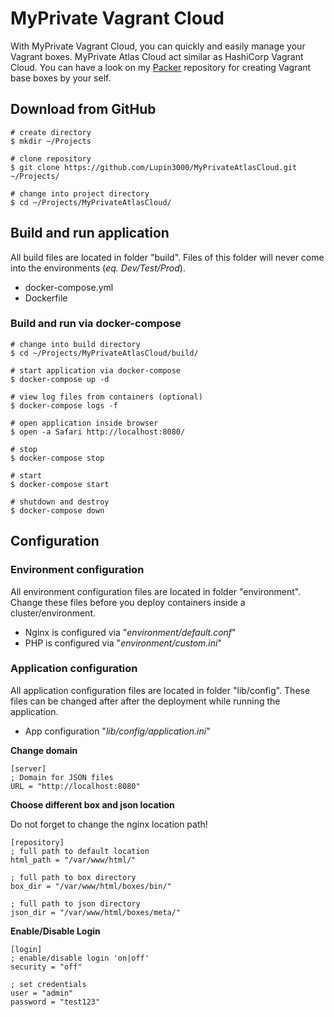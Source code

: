 # MyPrivate Vagrant Cloud

With MyPrivate Vagrant Cloud, you can quickly and easily manage your Vagrant boxes. MyPrivate Atlas Cloud act similar as HashiCorp Vagrant Cloud. You can have a look on my [Packer](https://github.com/Lupin3000/Packer) repository for creating Vagrant base boxes by your self.

## Download from GitHub

```shell
# create directory
$ mkdir ~/Projects

# clone repository
$ git clone https://github.com/Lupin3000/MyPrivateAtlasCloud.git ~/Projects/

# change into project directory
$ cd ~/Projects/MyPrivateAtlasCloud/
```

## Build and run application

All build files are located in folder "build". Files of this folder will never come into the environments (_eq. Dev/Test/Prod_).

- docker-compose.yml
- Dockerfile

### Build and run via docker-compose

```shell
# change into build directory
$ cd ~/Projects/MyPrivateAtlasCloud/build/

# start application via docker-compose
$ docker-compose up -d

# view log files from containers (optional)
$ docker-compose logs -f

# open application inside browser
$ open -a Safari http://localhost:8080/

# stop
$ docker-compose stop

# start
$ docker-compose start

# shutdown and destroy
$ docker-compose down
```
## Configuration

### Environment configuration

All environment configuration files are located in folder "environment". Change these files before you  deploy containers inside a cluster/environment.

- Nginx is configured via "_environment/default.conf_"
- PHP is configured via "_environment/custom.ini_"

### Application configuration

All application configuration files are located in folder "lib/config". These files can be changed after after the deployment while running the application.

- App configuration "_lib/config/application.ini_"

**Change domain**

```
[server]
; Domain for JSON files
URL = "http://localhost:8080"
```

**Choose different box and json location**

Do not forget to change the nginx location path!

```
[repository]
; full path to default location
html_path = "/var/www/html/"

; full path to box directory
box_dir = "/var/www/html/boxes/bin/"

; full path to json directory
json_dir = "/var/www/html/boxes/meta/"
```

**Enable/Disable Login**

```
[login]
; enable/disable login 'on|off'
security = "off"

; set credentials
user = "admin"
password = "test123"
```
